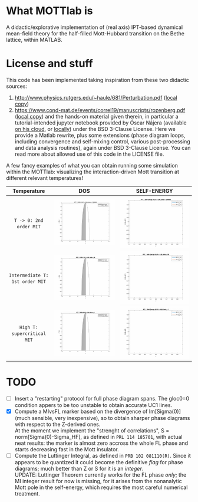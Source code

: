 # What MOTTlab is
A didactic/explorative implementation of (real axis) IPT-based dynamical mean-field theory for the half-filled Mott-Hubbard transition on the Bethe lattice, within MATLAB.

# License and stuff
This code has been implemented taking inspiration from these two didactic sources:
1. http://www.physics.rutgers.edu/~haule/681/Perturbation.pdf ([local copy](didactic_sources/haule_IPTtheory_rutgers.pdf))
2. https://www.cond-mat.de/events/correl19/manuscripts/rozenberg.pdf ([local copy](didactic_sources/rozenberg_review_julich.pdf))
and the hands-on material given therein, in particular a tutorial-intended jupyter notebook provided by Óscar Nájera (available [on his cloud](http://mycore.core-cloud.net/index.php/s/oAz0lIWuBM90Gqt), or [locally](najera_repo/PYTHON/real_ipt-text_v3.ipynb)) under the BSD 3-Clause License. Here we provide a Matlab rewrite, plus some extensions (phase diagram loops, including convergence and self-mixing control, various post-processing and data analysis routines), again under BSD 3-Clause License. You can read more about allowed use of this code in the LICENSE file.

A few fancy examples of what you can obtain running some simulation within the MOTTlab: visualizing the interaction-driven Mott transition at different relevant temperatures!

 Temperature  | DOS | SELF-ENERGY
:-------------------------:|:-------------------------:|:-------------------------:
`T -> 0: 2nd order MIT` |![Mott-Transition-AnimatedDOS-zeroT](./readme_data/uDOS_zeroT.gif) | ![Mott-Transition-AnimatedSIGMA-zeroT](./readme_data/uSigma_zeroT.gif) 
`Intermediate T: 1st order MIT`  |![Mott-Transition-AnimatedDOS-intermediateT](./readme_data/uDOS_beta50.gif) | ![Mott-Transition-AnimatedSIGMA-intermediateT](./readme_data/uSigma_beta50.gif)
`High T: supercritical MIT` |![Mott-Transition-AnimatedDOS-highT](./readme_data/uDOS_beta1.gif) | ![Mott-Transition-AnimatedSIGMA-highT](./readme_data/uSigma_beta1.gif)  

# TODO
- [ ] Insert a "restarting" protocol for full phase diagram spans. The gloc0=0 condition appers to be too unstable to obtain accurate UC1 lines. 
- [x] Compute a MIvsFL marker based on the divergence of Im[Sigma(0)] (much sensible, very inexpensive), so to obtain sharper phase diagrams with respect to the Z-derived ones.  
 At the moment we implement the "strenght of correlations", S = norm[Sigma(0)-Sigma_HF], as defined in `PRL 114 185701`, with actual neat results: the marker is almost zero accross the whole FL phase and starts decreasing fast in the Mott insulator.
- [ ] Compute the Luttinger Integral, as defined in `PRB 102 081110(R)`. Since it appears to be quantized it could become the definitive _flag_ for phase diagrams; much better than Z or S for it is an _integer_.  
UPDATE: Luttinger Theorem currently works for the FL phase *only*; the MI integer result for now is missing, for it arises from the nonanalytic Mott pole in the self-energy, which requires the most careful numerical treatment.  

